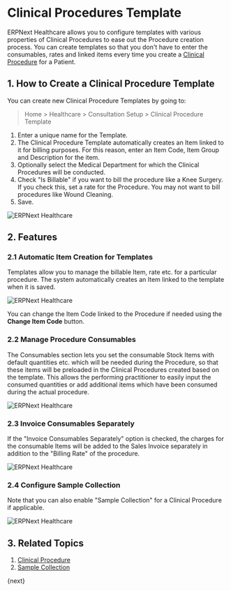 <!-- add-breadcrumbs -->

# Clinical Procedures Template

ERPNext Healthcare allows you to configure templates with various properties of Clinical Procedures to ease out the Procedure creation process. You can create templates so that you don't have to enter the consumables, rates and linked items every time you create a [Clinical Procedure](/docs/user/manual/en/healthcare/clinical_procedure) for a Patient.

## 1. How to Create a Clinical Procedure Template

You can create new Clinical Procedure Templates by going to:

> Home > Healthcare > Consultation Setup > Clinical Procedure Template

1. Enter a unique name for the Template.
2. The Clinical Procedure Template automatically creates an Item linked to it for billing purposes. For this reason, enter an Item Code, Item Group and Description for the item.
3. Optionally select the Medical Department for which the Clinical Procedures will be conducted.
4. Check "Is Billable" if you want to bill the procedure like a Knee Surgery. If you check this, set a rate for the Procedure. You may not want to bill procedures like Wound Cleaning.
5. Save.

<img class="screenshot" alt="ERPNext Healthcare" src="{{docs_base_url}}/assets/img/healthcare/clinical_procedure_template.png">

## 2. Features

### 2.1 Automatic Item Creation for Templates

Templates allow you to manage the billable Item, rate etc. for a particular procedure. The system automatically creates an Item linked to the template when it is saved.

<img class="screenshot" alt="ERPNext Healthcare" src="{{docs_base_url}}/assets/img/healthcare/clinical_procedure_item.png">

You can change the Item Code linked to the Procedure if needed using the **Change Item Code** button.

### 2.2 Manage Procedure Consumables

The Consumables section lets you set the consumable Stock Items with default quantities etc. which will be needed during the Procedure, so that these items will be preloaded in the Clinical Procedures created based on the template. This allows the performing practitioner to easily input the consumed quantities or add additional items which have been consumed during the actual procedure.

<img class="screenshot" alt="ERPNext Healthcare" src="{{docs_base_url}}/assets/img/healthcare/procedure_consumables.png">

### 2.3 Invoice Consumables Separately

If the "Invoice Consumables Separately" option is checked, the charges for the consumable Items will be added to the Sales Invoice separately in addition to the "Billing Rate" of the procedure.

<img class="screenshot" alt="ERPNext Healthcare" src="{{docs_base_url}}/assets/img/healthcare/invoice_separately.png">

### 2.4 Configure Sample Collection

Note that you can also enable "Sample Collection" for a Clinical Procedure if applicable.

<img class="screenshot" alt="ERPNext Healthcare" src="{{docs_base_url}}/assets/img/healthcare/sample_collection.png">

## 3. Related Topics

1. [Clinical Procedure](/docs/user/manual/en/Healthcare/clinical_procedure)
1. [Sample Collection](/docs/user/manual/en/Healthcare/sample_collection)

{next}